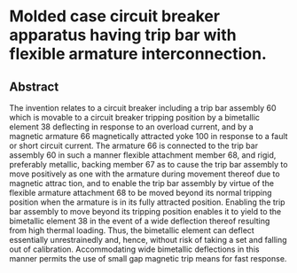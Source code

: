 # Molded case circuit breaker apparatus having trip bar with flexible armature interconnection.

## Abstract
The invention relates to a circuit breaker including a trip bar assembly 60 which is movable to a circuit breaker tripping position by a bimetallic element 38 deflecting in response to an overload current, and by a magnetic armature 66 magnetically attracted yoke 100 in response to a fault or short circuit current. The armature 66 is connected to the trip bar assembly 60 in such a manner flexible attachment member 68, and rigid, preferably metallic, backing member 67 as to cause the trip bar assembly to move positively as one with the armature during movement thereof due to magnetic attrac tion, and to enable the trip bar assembly by virtue of the flexible armature attachment 68 to be moved beyond its normal tripping position when the armature is in its fully attracted position. Enabling the trip bar assembly to move beyond its tripping position enables it to yield to the bimetallic element 38 in the event of a wide deflection thereof resulting from high thermal loading. Thus, the bimetallic element can deflect essentially unrestrainedly and, hence, without risk of taking a set and falling out of calibration. Accommodating wide bimetallic deflections in this manner permits the use of small gap magnetic trip means for fast response.